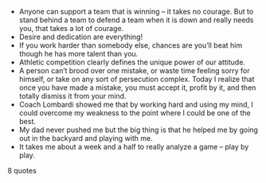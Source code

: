  - Anyone can support a team that is winning – it takes no courage. But to stand behind a team to defend a team when it is down and really needs you, that takes a lot of courage.
 - Desire and dedication are everything!
 - If you work harder than somebody else, chances are you’ll beat him though he has more talent than you.
 - Athletic competition clearly defines the unique power of our attitude.
 - A person can’t brood over one mistake, or waste time feeling sorry for himself, or take on any sort of persecution complex. Today I realize that once you have made a mistake, you must accept it, profit by it, and then totally dismiss it from your mind.
 - Coach Lombardi showed me that by working hard and using my mind, I could overcome my weakness to the point where I could be one of the best.
 - My dad never pushed me but the big thing is that he helped me by going out in the backyard and playing with me.
 - It takes me about a week and a half to really analyze a game – play by play.

8 quotes